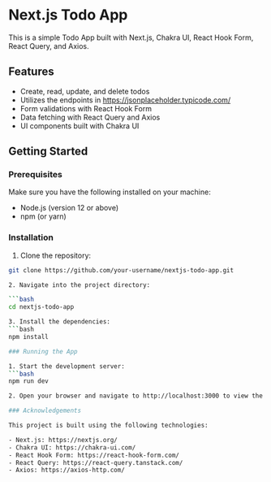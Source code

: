 # Next.js Todo App

This is a simple Todo App built with Next.js, Chakra UI, React Hook Form, React Query, and Axios.

## Features

- Create, read, update, and delete todos
- Utilizes the endpoints in https://jsonplaceholder.typicode.com/
- Form validations with React Hook Form
- Data fetching with React Query and Axios
- UI components built with Chakra UI

## Getting Started

### Prerequisites

Make sure you have the following installed on your machine:

- Node.js (version 12 or above)
- npm (or yarn)

### Installation

1. Clone the repository:

````bash
git clone https://github.com/your-username/nextjs-todo-app.git

2. Navigate into the project directory:

```bash
cd nextjs-todo-app

3. Install the dependencies:
```bash
npm install

### Running the App

1. Start the development server:
```bash
npm run dev

2. Open your browser and navigate to http://localhost:3000 to view the app.

### Acknowledgements

This project is built using the following technologies:

- Next.js: https://nextjs.org/
- Chakra UI: https://chakra-ui.com/
- React Hook Form: https://react-hook-form.com/
- React Query: https://react-query.tanstack.com/
- Axios: https://axios-http.com/
````
